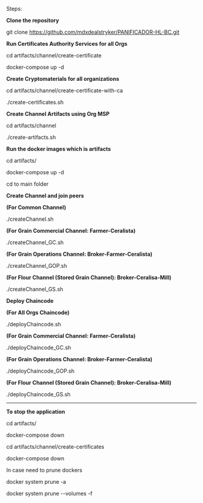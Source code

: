 Steps:

**Clone the repository**

git clone https://github.com/mdxdealstryker/PANIFICADOR-HL-BC.git

**Run Certificates Authority Services for all Orgs**

cd artifacts/channel/create-certificate

docker-compose up -d

**Create Cryptomaterials for all organizations**

cd artifacts/channel/create-certificate-with-ca

./create-certificates.sh 

**Create Channel Artifacts using Org MSP**

cd artifacts/channel

./create-artifacts.sh 

**Run the docker images which is artifacts**

cd artifacts/

docker-compose up -d

cd to main folder

**Create Channel and join peers**

**(For Common Channel)**

./createChannel.sh   

**(For Grain Commercial Channel: Farmer-Ceralista)**

./createChannel_GC.sh      

**(For Grain Operations Channel: Broker-Farmer-Ceralista)**
 
./createChannel_GOP.sh    

**(For Flour Channel (Stored Grain Channel): Broker-Ceralisa-Mill)**

./createChannel_GS.sh      

**Deploy Chaincode**

**(For All Orgs Chaincode)**

./deployChaincode.sh             

**(For Grain Commercial Channel: Farmer-Ceralista)**

./deployChaincode_GC.sh          

**(For Grain Operations Channel: Broker-Farmer-Ceralista)**

./deployChaincode_GOP.sh         

**(For Flour Channel (Stored Grain Channel): Broker-Ceralisa-Mill)**
 
./deployChaincode_GS.sh         

----------
**To stop the application**

cd artifacts/

docker-compose down

cd artifacts/channel/create-certificates

docker-compose down

In case need to prune dockers

docker system prune -a

docker system prune --volumes -f






